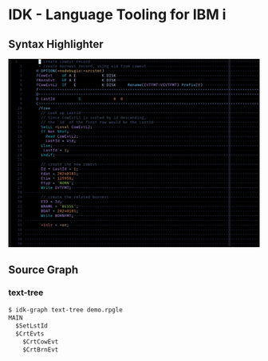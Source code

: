 # IDK - Language Tooling for IBM i

## Syntax Highlighter

![screenshot-syntax](./screenshots/readme-syntax.png)

## Source Graph

### text-tree

```
$ idk-graph text-tree demo.rpgle
MAIN
  $SetLstId
  $CrtEvts
    $CrtCowEvt
    $CrtBrnEvt
```
